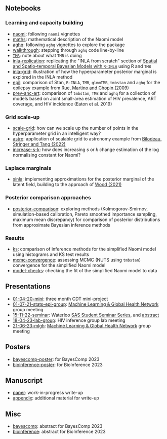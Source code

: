 ## Notebooks

### Learning and capacity building

* [naomi](https://athowes.github.io/elgm-inf/naomi.html): following `naomi` vignettes
* [maths](https://athowes.github.io/elgm-inf/maths.html): mathematical description of the Naomi model
* [aghq](https://athowes.github.io/elgm-inf/aghq.html): following `aghq` vignettes to explore the package
* [walkthrough](https://athowes.github.io/elgm-inf/walkthrough.html): stepping through `aghq` code line-by-line
* [`TMB`](https://athowes.github.io/elgm-inf/tmb.pdf): note about what `TMB` is doing
* [inla-replication](https://athowes.github.io/elgm-inf/inla-replication.html): replicating the "INLA from scratch" section of [Spatial and Spatio-temporal Bayesian Models with `R-INLA`](https://onlinelibrary.wiley.com/doi/book/10.1002/9781118950203) using R and `TMB`
* [inla-grid](https://athowes.github.io/elgm-inf/inla-grid.html): illustration of how the hyperparameter posterior marginal is explored in the INLA method
* [epil](https://athowes.github.io/elgm-inf/epil.html): comparison of Stan, `R-INLA`, `TMB`, `glmmTMB`, `tmbstan` and `aghq` for the epilepsy example from [Rue, Martino and Chopin (2009)](https://rss.onlinelibrary.wiley.com/doi/10.1111/j.1467-9868.2008.00700.x)
* [prev-anc-art](https://athowes.github.io/elgm-inf/prev-anc-art.html): comparison of `tmbstan`, `TMB` and `aghq` for a collection of models based on Joint small-area estimation of HIV prevalence, ART coverage, and HIV incidence (Eaton et al. 2019)

### Grid scale-up

* [scale-grid](https://athowes.github.io/elgm-inf/scale-grid.html): how can we scale up the number of points in the hyperparameter grid in an intelligent way?
* [astro](https://athowes.github.io/elgm-inf/astro.html): application of scalable grid to astronomy example from [Bilodeau, Stringer and Tang (2022)](https://www.tandfonline.com/doi/full/10.1080/01621459.2022.2141635)
* [increase-s-k](https://athowes.github.io/elgm-inf/increase-s-k.html): how does increasing $s$ or $k$ change estimation of the log normalising constant for Naomi?

### Laplace marginals

* [sinla](https://athowes.github.io/elgm-inf/sinla.html): implementing approximations for the posterior marginal of the latent field, building to the approach of [Wood (2021)](https://academic.oup.com/biomet/article/107/1/223/5572662)

### Posterior comparison approaches

* [posterior-comparison](https://athowes.github.io/elgm-inf/posterior-comparison.html): exploring methods (Kolmogorov-Smirnov, simulation-based calibration, Pareto smoothed importance sampling, maximum mean discrepancy) for comparison of posterior distributions from approximate Bayesian inference methods

### Results

* [ks](https://athowes.github.io/elgm-inf/ks.html): comparison of inference methods for the simplified Naomi model using histograms and KS test results
* [mcmc-convergence](https://athowes.github.io/elgm-inf/mcmc-convergence.html): assessing MCMC (NUTS using `tmbstan`) convergence for the simplified Naomi model
* [model-checks](https://athowes.github.io/elgm-inf/model-checks.html): checking the fit of the simplified Naomi model to data

<!--

## Experiments

| `TMB` template      | Sample size parameter | Results  |
|:--------------------|:----- |:-----------|
| `model1.cpp`        | 1     | [Plots](https://athowes.github.io/elgm-inf/model1-plots-m1.pdf) |
| `model1.cpp`        | 10    | [Plots](https://athowes.github.io/elgm-inf/model1-plots-m10.pdf) |
| `model1.cpp`        | 100   | [Plots](https://athowes.github.io/elgm-inf/model1-plots-m100.pdf) |
| `model1.cpp`        | 250   | [Plots](https://athowes.github.io/elgm-inf/model1-plots-m250.pdf) |
| `model1_icar.cpp`   | 1     | [Plots](https://athowes.github.io/elgm-inf/model1-icar-plots-m1.pdf) |
| `model1_icar.cpp`   | 10    | [Plots](https://athowes.github.io/elgm-inf/model1-icar-plots-m10.pdf) |
| `model1_icar.cpp`   | 100   | [Plots](https://athowes.github.io/elgm-inf/model1-icar-plots-m100.pdf) |
| `model1_icar.cpp`   | 250   | [Plots](https://athowes.github.io/elgm-inf/model1-icar-plots-m250.pdf) |

-->

## Presentations

* [01-04-20-mini](https://athowes.github.io/elgm-inf/01-04-20-mini.pdf): three month CDT mini-project
* [01-07-21-stats-epi-group](https://athowes.github.io/elgm-inf/01-07-21-stats-epi-group.pdf): [Machine Learning & Global Health Network](https://mlgh.net/) group meeting
* [15-11-22-seminar](https://athowes.github.io/elgm-inf/15-11-22-seminar.pdf): Waterloo [SAS Student Seminar Series](https://uwaterloo.ca/statistics-and-actuarial-science/student-seminar-series), and [abstract](https://athowes.github.io/elgm-inf/seminar.html)
* [18-04-23-lab-group](https://athowes.github.io/elgm-inf/18-04-23-lab-group.pdf): HIV inference group lab meeting
* [21-06-23-mlgh](https://athowes.github.io/elgm-inf/21-06-23-mlgh.pdf): [Machine Learning & Global Health Network](https://mlgh.net/) group meeting

## Posters

* [bayescomp-poster](https://athowes.github.io/elgm-inf/bayescomp-poster.pdf): for BayesComp 2023
* [bioinference-poster](https://athowes.github.io/elgm-inf/bioinference-poster.pdf): for BioInference 2023

## Manuscript

* [paper](https://athowes.github.io/elgm-inf/paper.pdf): work-in-progress write-up
* [appendix](https://athowes.github.io/elgm-inf/appendix.pdf): additional material for write-up

## Misc

* [bayescomp](https://athowes.github.io/elgm-inf/bayescomp.html): abstract for BayesComp 2023
* [bioinference](https://athowes.github.io/elgm-inf/bioinference.html): abstract for BioInference 2023
